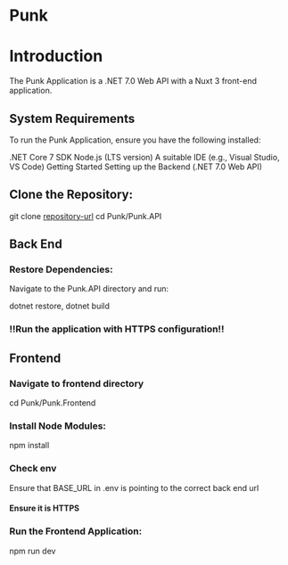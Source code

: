 # Punk



# Introduction
The Punk Application is a .NET 7.0 Web API with a Nuxt 3 front-end application.

## System Requirements
To run the Punk Application, ensure you have the following installed:

.NET Core 7 SDK
Node.js (LTS version)
A suitable IDE (e.g., Visual Studio, VS Code)
Getting Started
Setting up the Backend (.NET 7.0 Web API)

## Clone the Repository:

git clone [repository-url](https://github.com/Mlrobinson1993/Punk.git)
cd Punk/Punk.API

## Back End

### Restore Dependencies:

Navigate to the Punk.API directory and run:

dotnet restore,
dotnet build

### !!Run the application with HTTPS configuration!!

## Frontend

### Navigate to frontend directory

cd Punk/Punk.Frontend

### Install Node Modules:

npm install

### Check env 

Ensure that BASE_URL in .env is pointing to the correct back end url 

#### Ensure it is HTTPS

### Run the Frontend Application:
npm run dev
